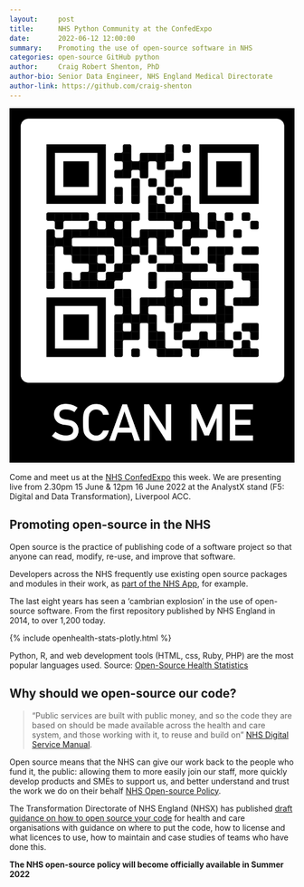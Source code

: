 ```yaml
---
layout:     post
title:      NHS Python Community at the ConfedExpo
date:       2022-06-12 12:00:00
summary:    Promoting the use of open-source software in NHS
categories: open-source GitHub python
author:     Craig Robert Shenton, PhD
author-bio: Senior Data Engineer, NHS England Medical Directorate
author-link: https://github.com/craig-shenton
---
```


<script src="https://cdn.plot.ly/plotly-latest.min.js"></script>

<div class="nhsuk-grid-row">
    <div class="nhsuk-grid-column-one-third">
        <div class="nhsuk-card">
            <img alt="analystx-community" class="nhsuk-card__img" src="assets/img/posts/scan-me.png" />
        </div>
    </div>
    <div class="nhsuk-grid-column-two-thirds">
        <p>Come and meet us at the <a href="http://nhsconfedexpo.org">NHS ConfedExpo</a> this week. We are presenting live from 2.30pm 15 June & 12pm 16 June 2022 at the AnalystX stand (F5: Digital and Data Transformation), Liverpool ACC.</p>
    </div>
</div>

## Promoting open-source in the NHS

Open source is the practice of publishing code of a software project so that anyone can read, modify, re-use, and improve that software. 

Developers across the NHS frequently use existing open source packages and modules in their work, as [part of the NHS App](https://www.nhs.uk/nhs-app/nhs-app-legal-and-cookies/nhs-app-open-source-licences/), for example. 

The last eight years has seen a ‘cambrian explosion’ in the use of open-source software. From the first repository published by NHS England in 2014, to over 1,200 today.

{% include openhealth-stats-plotly.html %}

Python, R, and web development tools (HTML, css, Ruby, PHP) are the most popular languages used. Source: [Open-Source Health Statistics](https://nhs-pycom.github.io/opensource-health-statistics/)

## Why should we open-source our code?

> “Public services are built with public money, and so the code they are based on should be made available across the health and care system, and those working with it, to reuse and build on” 
> [NHS Digital Service Manual](https://service-manual.nhs.uk/standards-and-technology/service-standard-points/12-make-new-source-code-open).

Open source means that the NHS can give our work back to the people who fund it, the public: allowing them to more easily join our staff, more quickly develop products and SMEs to support us, and better understand and trust the work we do on their behalf [NHS Open-source Policy](https://github.com/nhsx/open-source-policy).

The Transformation Directorate of NHS England (NHSX) has published [draft guidance on how to open source your code](https://github.com/nhsx/open-source-policy) for health and care organisations with guidance on where to put the code, how to license and what licences to use, how to maintain and case studies of teams who have done this. 

**The NHS open-source policy will become officially available in Summer 2022**